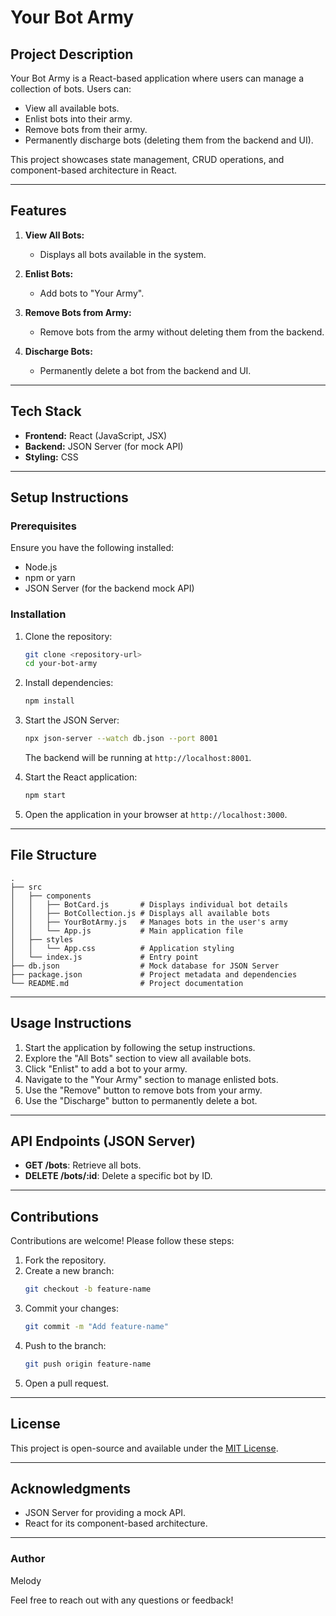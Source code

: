 # Your Bot Army

## Project Description
Your Bot Army is a React-based application where users can manage a collection of bots. Users can:
- View all available bots.
- Enlist bots into their army.
- Remove bots from their army.
- Permanently discharge bots (deleting them from the backend and UI).

This project showcases state management, CRUD operations, and component-based architecture in React.

---

## Features
1. **View All Bots:**
   - Displays all bots available in the system.

2. **Enlist Bots:**
   - Add bots to "Your Army".

3. **Remove Bots from Army:**
   - Remove bots from the army without deleting them from the backend.

4. **Discharge Bots:**
   - Permanently delete a bot from the backend and UI.

---

## Tech Stack
- **Frontend:** React (JavaScript, JSX)
- **Backend:** JSON Server (for mock API)
- **Styling:** CSS

---

## Setup Instructions

### Prerequisites
Ensure you have the following installed:
- Node.js
- npm or yarn
- JSON Server (for the backend mock API)

### Installation
1. Clone the repository:
   ```bash
   git clone <repository-url>
   cd your-bot-army
   ```

2. Install dependencies:
   ```bash
   npm install
   ```

3. Start the JSON Server:
   ```bash
   npx json-server --watch db.json --port 8001
   ```
   The backend will be running at `http://localhost:8001`.

4. Start the React application:
   ```bash
   npm start
   ```

5. Open the application in your browser at `http://localhost:3000`.

---

## File Structure
```
.
├── src
│   ├── components
│   │   ├── BotCard.js       # Displays individual bot details
│   │   ├── BotCollection.js # Displays all available bots
│   │   ├── YourBotArmy.js   # Manages bots in the user's army
│   │   └── App.js           # Main application file
│   ├── styles
│   │   └── App.css          # Application styling
│   └── index.js             # Entry point
├── db.json                  # Mock database for JSON Server
├── package.json             # Project metadata and dependencies
└── README.md                # Project documentation
```

---

## Usage Instructions
1. Start the application by following the setup instructions.
2. Explore the "All Bots" section to view all available bots.
3. Click "Enlist" to add a bot to your army.
4. Navigate to the "Your Army" section to manage enlisted bots.
5. Use the "Remove" button to remove bots from your army.
6. Use the "Discharge" button to permanently delete a bot.

---

## API Endpoints (JSON Server)
- **GET /bots**: Retrieve all bots.
- **DELETE /bots/:id**: Delete a specific bot by ID.

---

## Contributions
Contributions are welcome! Please follow these steps:
1. Fork the repository.
2. Create a new branch:
   ```bash
   git checkout -b feature-name
   ```
3. Commit your changes:
   ```bash
   git commit -m "Add feature-name"
   ```
4. Push to the branch:
   ```bash
   git push origin feature-name
   ```
5. Open a pull request.

---

## License
This project is open-source and available under the [MIT License](LICENSE).

---

## Acknowledgments
- JSON Server for providing a mock API.
- React for its component-based architecture.

---

### Author
Melody

Feel free to reach out with any questions or feedback!

